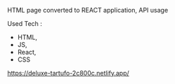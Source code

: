 HTML page converted to REACT application, API usage

Used Tech :

- HTML,
- JS,
- React,
- CSS

https://deluxe-tartufo-2c800c.netlify.app/
